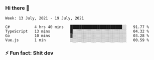 ### Hi there 👋
<!--START_SECTION:waka-->
```text
Week: 13 July, 2021 - 19 July, 2021

C#           4 hrs 40 mins   ███████████████████████░░   91.77 % 
TypeScript   13 mins         █░░░░░░░░░░░░░░░░░░░░░░░░   04.32 % 
Go           10 mins         ▓░░░░░░░░░░░░░░░░░░░░░░░░   03.28 % 
Vue.js       1 min           ░░░░░░░░░░░░░░░░░░░░░░░░░   00.59 % 
```
<!--END_SECTION:waka-->
<!--
**TG4LAaron/TG4LAaron** is a ✨ _special_ ✨ repository because its `README.md` (this file) appears on your GitHub profile.

Here are some ideas to get you started:

- 🔭 I’m currently working on ...
- 🌱 I’m currently learning ...
- 👯 I’m looking to collaborate on ...
- 🤔 I’m looking for help with ...
- 💬 Ask me about ...
- 📫 How to reach me: ...
- 😄 Pronouns: ...
- ⚡ Fun fact: ...
-->
### ⚡ Fun fact: Shit dev

